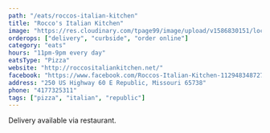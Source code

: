 ```yaml
---
path: "/eats/roccos-italian-kitchen"
title: "Rocco's Italian Kitchen"
image: "https://res.cloudinary.com/tpage99/image/upload/v1586830151/local417eats/local417eatslogo.png"
orderops: ["delivery", "curbside", "order online"]
category: "eats"
hours: "11pm-9pm every day"
eatsType: "Pizza"
website: "http://roccositaliankitchen.net/"
facebook: "https://www.facebook.com/Roccos-Italian-Kitchen-112948348727654"
address: "250 US Highway 60 E Republic, Missouri 65738"
phone: "4177325311"
tags: ["pizza", "italian", "republic"]
---
```


Delivery available via restaurant.

